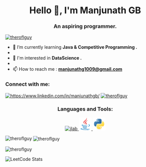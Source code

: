 <h1 align="center">Hello 👋, I'm Manjunath GB</h1>

<h3 align="center">An aspiring programmer.</h3>

<p align="left"> <a href="https://github.com/ryo-ma/github-profile-trophy"><img src="https://github-profile-trophy.vercel.app/?username=theroflguy" alt="theroflguy" /></a> </p>

- 🌱 I’m currently learning **Java & Competitive Programming .**
- 
- 🌱 I'm interested in **DataScience .**
- 
- 📫 How to reach me : **manjunathg1009@gmail.com**

<h3 align="left">Connect with me:</h3>
<p align="left">
<a href="https://linkedin.com/in/https://www.linkedin.com/in/manjunathgb/" target="blank"><img align="center" src="https://raw.githubusercontent.com/rahuldkjain/github-profile-readme-generator/master/src/images/icons/Social/linked-in-alt.svg" alt="https://www.linkedin.com/in/manjunathgb/" height="30" width="40" /></a>
<a href="https://www.leetcode.com/theroflguy/" target="blank"><img align="center" src="https://raw.githubusercontent.com/rahuldkjain/github-profile-readme-generator/master/src/images/icons/Social/leet-code.svg" alt="theroflguy" height="30" width="40" /></a>
</p> 

<h3 align="center">Languages and Tools:</h3>
<p align="center">  
  <a href="https://jupyter.org/" target="_blank" rel="noreferrer"> <img src="https://upload.wikimedia.org/wikipedia/commons/3/38/Jupyter_logo.svg" alt="jlab" width="40" height="40"/> </a>
  <a href="https://www.java.com" target="_blank" rel="noreferrer"> <img src="https://raw.githubusercontent.com/devicons/devicon/master/icons/java/java-original.svg" alt="java" width="40" height="40"/>
  </a> <a href="https://www.python.org" target="_blank" rel="noreferrer"> <img src="https://raw.githubusercontent.com/devicons/devicon/master/icons/python/python-original.svg" alt="python" width="40" height="40"/> </a>
</p>

<p><img align="left" src="https://github-readme-stats.vercel.app/api/top-langs?username=theroflguy&show_icons=true&locale=en&layout=compact" alt="theroflguy" /></p>

<p>&nbsp;<img align="center" src="https://github-readme-stats.vercel.app/api?username=theroflguy&show_icons=true&locale=en" alt="theroflguy" /></p>

<p><img align="center" src="https://github-readme-streak-stats.herokuapp.com/?user=theroflguy&" alt="theroflguy" /></p>


![LeetCode Stats](https://leetcard.jacoblin.cool/theroflguy?theme=unicorn&font=Baloo%20Bhai%202&ext=activity)
